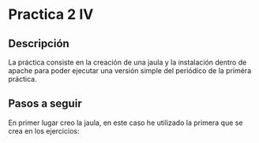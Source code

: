 Practica 2 IV
=============

Descripción
-----------

La práctica consiste en la creación de una jaula y la instalación dentro de apache para poder ejecutar una versión simple
del periódico de la priméra práctica.

Pasos a seguir
--------------

En primer lugar creo la jaula, en este caso he utilizado la primera que se crea en los ejercicios:


